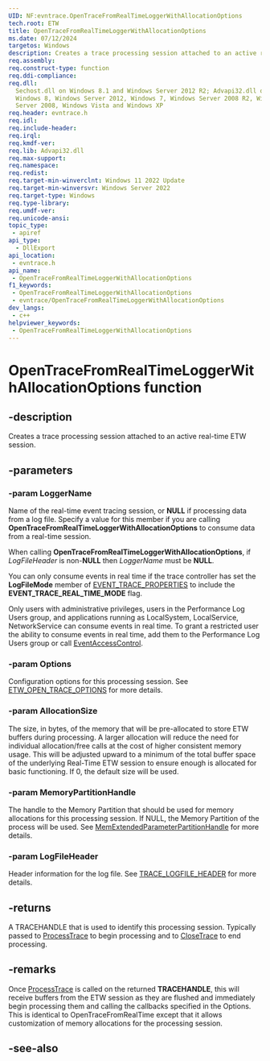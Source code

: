 ```yaml
---
UID: NF:evntrace.OpenTraceFromRealTimeLoggerWithAllocationOptions
tech.root: ETW
title: OpenTraceFromRealTimeLoggerWithAllocationOptions
ms.date: 07/12/2024
targetos: Windows
description: Creates a trace processing session attached to an active real-time ETW session.
req.assembly: 
req.construct-type: function
req.ddi-compliance: 
req.dll:
  Sechost.dll on Windows 8.1 and Windows Server 2012 R2; Advapi32.dll on
  Windows 8, Windows Server 2012, Windows 7, Windows Server 2008 R2, Windows
  Server 2008, Windows Vista and Windows XP
req.header: evntrace.h
req.idl: 
req.include-header: 
req.irql: 
req.kmdf-ver: 
req.lib: Advapi32.dll
req.max-support: 
req.namespace: 
req.redist: 
req.target-min-winverclnt: Windows 11 2022 Update
req.target-min-winversvr: Windows Server 2022
req.target-type: Windows
req.type-library: 
req.umdf-ver: 
req.unicode-ansi: 
topic_type:
 - apiref
api_type:
  - DllExport
api_location:
 - evntrace.h
api_name:
 - OpenTraceFromRealTimeLoggerWithAllocationOptions
f1_keywords:
 - OpenTraceFromRealTimeLoggerWithAllocationOptions
 - evntrace/OpenTraceFromRealTimeLoggerWithAllocationOptions
dev_langs:
 - c++
helpviewer_keywords:
 - OpenTraceFromRealTimeLoggerWithAllocationOptions
---
```


# OpenTraceFromRealTimeLoggerWithAllocationOptions function

## -description

Creates a trace processing session attached to an active real-time ETW session.

## -parameters

### -param LoggerName

Name of the real-time event tracing session, or **NULL** if processing data from a log file. Specify a value for this member if you are calling **OpenTraceFromRealTimeLoggerWithAllocationOptions** to consume data from a real-time session.

When calling **OpenTraceFromRealTimeLoggerWithAllocationOptions**, if _LogFileHeader_ is non-**NULL** then _LoggerName_ must be **NULL**.

You can only consume events in real time if the trace controller has set the **LogFileMode** member of [EVENT_TRACE_PROPERTIES](/windows/win32/api/evntrace/ns-evntrace-event_trace_properties) to include the **EVENT_TRACE_REAL_TIME_MODE** flag.

Only users with administrative privileges, users in the Performance Log Users group, and applications running as LocalSystem, LocalService, NetworkService can consume events in real time. To grant a restricted user the ability to consume events in real time, add them to the Performance Log Users group or call [EventAccessControl](/windows/desktop/api/evntcons/nf-evntcons-eventaccesscontrol).

### -param Options

Configuration options for this processing session. See [ETW_OPEN_TRACE_OPTIONS](ns-evntrace-etw_open_trace_options.md) for more details.

### -param AllocationSize

The size, in bytes, of the memory that will be pre-allocated to store ETW buffers during processing. A larger allocation will reduce the need for individual allocation/free calls at the cost of higher consistent memory usage. This will be adjusted upward to a minimum of the total buffer space of the underlying Real-Time ETW session to ensure enough is allocated for basic functioning. If 0, the default size will be used.

### -param MemoryPartitionHandle

The handle to the Memory Partition that should be used for memory allocations for this processing session. If NULL, the Memory Partition of the process will be used. See [MemExtendedParameterPartitionHandle](../winnt/ne-winnt-mem_extended_parameter_type.md) for more details.

### -param LogFileHeader

Header information for the log file. See [TRACE_LOGFILE_HEADER](ns-evntrace-trace_logfile_header.md) for more details.

## -returns

A TRACEHANDLE that is used to identify this processing session. Typically passed to [ProcessTrace](nf-evntrace-processtrace.md) to begin processing and to [CloseTrace](nf-evntrace-closetrace.md) to end processing.

## -remarks

Once [ProcessTrace](nf-evntrace-processtrace.md) is called on the returned **TRACEHANDLE**, this will receive buffers from the ETW session as they are flushed and immediately begin processing them and calling the callbacks specified in the Options. This is identical to OpenTraceFromRealTime except that it allows customization of memory allocations for the processing session.

## -see-also
